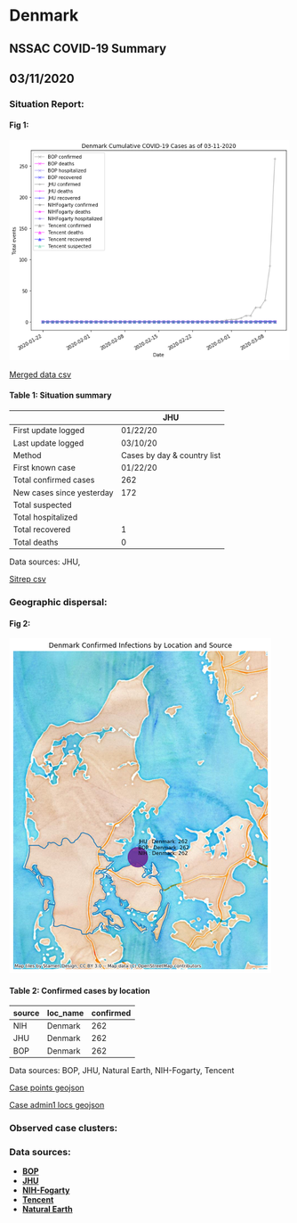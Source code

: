# Denmark
## NSSAC COVID-19 Summary
## 03/11/2020



### Situation Report:
#### Fig 1:
![Denmark cases](../merged_histories/Denmark_merged_histories.png)

[Merged data csv](https://github.com/SchlittDataSci/SchlittDataSci.github.io/blob/master/data/tables/Denmark_merged_daily.csv)

#### Table 1: Situation summary


|                           | JHU                         |
|---------------------------|-----------------------------|
| First update logged       | 01/22/20                    |
| Last update logged        | 03/10/20                    |
| Method                    | Cases by day & country list |
| First known case          | 01/22/20                    |
| Total confirmed cases     | 262                         |
| New cases since yesterday | 172                         |
| Total suspected           |                             |
| Total hospitalized        |                             |
| Total recovered           | 1                           |
| Total deaths              | 0                           |

Data sources: JHU, 


[Sitrep csv](https://github.com/SchlittDataSci/SchlittDataSci.github.io/blob/master/data/tables/Denmark_sitrep.csv)

### Geographic dispersal:
#### Fig 2:
![Denmark mapped](../case_locs/Denmark_case_locs.png)

#### Table 2: Confirmed cases by location


| source   | loc_name   |   confirmed |
|----------|------------|-------------|
| NIH      | Denmark    |         262 |
| JHU      | Denmark    |         262 |
| BOP      | Denmark    |         262 |

Data sources: BOP, JHU, Natural Earth, NIH-Fogarty, Tencent


[Case points geojson](https://github.com/SchlittDataSci/SchlittDataSci.github.io/blob/master/data/shapes/Denmark_case_locs.geojson)

[Case admin1 locs geojson](https://github.com/SchlittDataSci/SchlittDataSci.github.io/blob/master/data/shapes/Denmark_admin1_locs.geojson)

### Observed case clusters:
### Data sources:
* **[BOP](https://github.com/beoutbreakprepared/nCoV2019)**
* **[JHU](https://github.com/CSSEGISandData/COVID-19)** 
* **[NIH-Fogarty](https://docs.google.com/spreadsheets/d/1jS24DjSPVWa4iuxuD4OAXrE3QeI8c9BC1hSlqr-NMiU/edit#gid=1187587451)** 
* **[Tencent](https://news.qq.com/zt2020/page/feiyan.htm)**
* **[Natural Earth](https://www.naturalearthdata.com/forums/forum/natural-earth-map-data/cultural-vectors/admin-1-states-provinces-and-their-boundaries/)**

<!-- Global site tag (gtag.js) - Google Analytics -->
<script async src="https://www.googletagmanager.com/gtag/js?id=UA-158816269-1"></script>
<script>
  window.dataLayer = window.dataLayer || [];
  function gtag(){dataLayer.push(arguments);}
  gtag('js', new Date());

  gtag('config', 'UA-158816269-1');
</script>